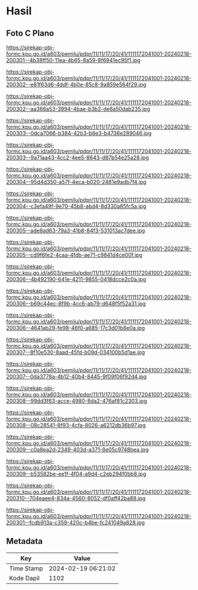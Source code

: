 # Hasil

## Foto C Plano

https://sirekap-obj-formc.kpu.go.id/a603/pemilu/pdpr/11/11/17/20/41/1111172041001-20240218-200301--4b38ff50-11ea-4b65-8a59-8f6941ec95f1.jpg

https://sirekap-obj-formc.kpu.go.id/a603/pemilu/pdpr/11/11/17/20/41/1111172041001-20240218-200302--e81f63d6-4ddf-4b0e-85c8-9a859e564f29.jpg

https://sirekap-obj-formc.kpu.go.id/a603/pemilu/pdpr/11/11/17/20/41/1111172041001-20240218-200302--aa366a53-3994-4bae-b3b2-de6a50dab235.jpg

https://sirekap-obj-formc.kpu.go.id/a603/pemilu/pdpr/11/11/17/20/41/1111172041001-20240218-200303--0dca7066-b384-42b3-b6e3-b4736e289046.jpg

https://sirekap-obj-formc.kpu.go.id/a603/pemilu/pdpr/11/11/17/20/41/1111172041001-20240218-200303--9a71aa43-4cc2-4ee5-8643-d87b54e25a28.jpg

https://sirekap-obj-formc.kpu.go.id/a603/pemilu/pdpr/11/11/17/20/41/1111172041001-20240218-200304--95d4d350-a57f-4eca-b020-2481e9adb7f4.jpg

https://sirekap-obj-formc.kpu.go.id/a603/pemilu/pdpr/11/11/17/20/41/1111172041001-20240218-200304--c3efa49f-9e70-45b8-abd4-8d330a85fc5a.jpg

https://sirekap-obj-formc.kpu.go.id/a603/pemilu/pdpr/11/11/17/20/41/1111172041001-20240218-200305--ade8ad63-79a3-41b8-84f3-531013ac7dee.jpg

https://sirekap-obj-formc.kpu.go.id/a603/pemilu/pdpr/11/11/17/20/41/1111172041001-20240218-200305--cd9f6fe2-4caa-4fdb-ae71-c9841d4ce00f.jpg

https://sirekap-obj-formc.kpu.go.id/a603/pemilu/pdpr/11/11/17/20/41/1111172041001-20240218-200306--4b492190-641e-4211-9855-0418dcce2c0a.jpg

https://sirekap-obj-formc.kpu.go.id/a603/pemilu/pdpr/11/11/17/20/41/1111172041001-20240218-200306--b69c44ec-8f9b-4cc6-ab79-d648f5f52a31.jpg

https://sirekap-obj-formc.kpu.go.id/a603/pemilu/pdpr/11/11/17/20/41/1111172041001-20240218-200306--4641ab29-fe98-46f0-a685-17c3d01b8e0a.jpg

https://sirekap-obj-formc.kpu.go.id/a603/pemilu/pdpr/11/11/17/20/41/1111172041001-20240218-200307--8f10e530-8aad-45fd-b09d-034100b5d1ae.jpg

https://sirekap-obj-formc.kpu.go.id/a603/pemilu/pdpr/11/11/17/20/41/1111172041001-20240218-200307--0da3778a-4b12-40b4-8445-9f09f06f92d4.jpg

https://sirekap-obj-formc.kpu.go.id/a603/pemilu/pdpr/11/11/17/20/41/1111172041001-20240218-200308--99dd3f63-acce-4980-8da2-476af81c2303.jpg

https://sirekap-obj-formc.kpu.go.id/a603/pemilu/pdpr/11/11/17/20/41/1111172041001-20240218-200308--08c28541-8f93-4cfa-8026-a6212db36b97.jpg

https://sirekap-obj-formc.kpu.go.id/a603/pemilu/pdpr/11/11/17/20/41/1111172041001-20240218-200309--c0a8ea2d-2349-403d-a371-8e05c9748bea.jpg

https://sirekap-obj-formc.kpu.go.id/a603/pemilu/pdpr/11/11/17/20/41/1111172041001-20240218-200309--b53582be-ee1f-4f04-a9d4-c2eb294f0bb8.jpg

https://sirekap-obj-formc.kpu.go.id/a603/pemilu/pdpr/11/11/17/20/41/1111172041001-20240218-200310--704eaee4-834a-4560-8052-df0aff42ba88.jpg

https://sirekap-obj-formc.kpu.go.id/a603/pemilu/pdpr/11/11/17/20/41/1111172041001-20240218-200301--fcdb913a-c359-420c-b4be-fc241049a828.jpg


## Metadata

| Key        | Value               |
| ---------- | ------------------- |
| Time Stamp | 2024-02-19 06:21:02 |
| Kode Dapil | 1102                |



